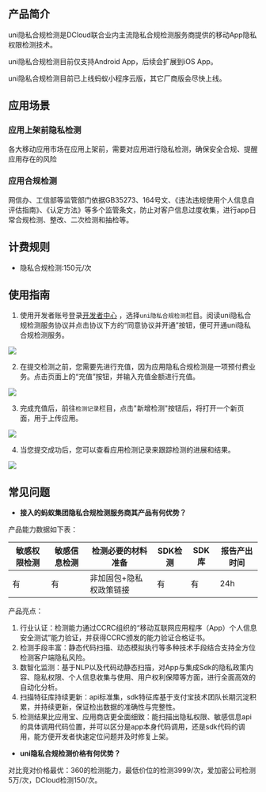 ## 产品简介

uni隐私合规检测是DCloud联合业内主流隐私合规检测服务商提供的移动App隐私权限检测技术。

uni隐私合规检测目前仅支持Android App，后续会扩展到iOS App。

uni隐私合规检测目前已上线蚂蚁⼩程序云版，其它厂商版会尽快上线。

## 应用场景

### 应用上架前隐私检测

各大移动应用市场在应用上架前，需要对应用进行隐私检测，确保安全合规、提醒应用存在的风险

### 应用合规检测
网信办、工信部等监管部门依据GB35273、164号文、《违法违规使用个人信息自评估指南》、《认定方法》等多个监管条文，防止对客户信息过度收集，进行app日常合规检测、整改、二次检测和抽检等。


## 计费规则
- 隐私合规检测:150元/次

## 使用指南

1. 使用开发者账号登录[开发者中心](https://dev.dcloud.net.cn/) ，选择`uni隐私合规检测`栏目。阅读uni隐私合规检测服务协议并点击协议下方的“同意协议并开通”按钮，便可开通uni隐私合规检测服务。

![](https://qiniu-web-assets.dcloud.net.cn/unidoc/zh/app-detect/20230919006.png)

2. 在提交检测之前，您需要先进行充值，因为应用隐私合规检测是一项预付费业务。点击页面上的“充值”按钮，并输入充值金额进行充值。

![](https://qiniu-web-assets.dcloud.net.cn/unidoc/zh/app-detect/20230919007.png)

3. 完成充值后，前往`检测记录`栏目，点击"新增检测"按钮后，将打开一个新页面，用于上传应用。

![](https://qiniu-web-assets.dcloud.net.cn/unidoc/zh/app-detect/20230919008.png)




4. 当您提交成功后，您可以查看应用检测记录来跟踪检测的进展和结果。

![](https://qiniu-web-assets.dcloud.net.cn/unidoc/zh/app-detect/20230919009.png)

## 常见问题
- **接入的蚂蚁集团隐私合规检测服务商其产品有何优势？**

产品能力数据如下表：

| 敏感权限检测 | 敏感信息检测 | 检测必要的材料准备 | SDK检测 | SDK库 | 报告产出时间 
| --- | --- | --- | --- | --- | --- | 
| 有 |有  |非加固包+隐私权政策链接  |  有|  有|  24h|  

产品亮点：
1. 行业认证：检测能力通过CCRC组织的“移动互联网应用程序（App）个人信息安全测试”能力验证，并获得CCRC颁发的能力验证合格证书。
2. 检测手段丰富：静态代码扫描、动态模拟执行等多种技术手段结合支持全方位检测客户端隐私风险。
3. 数智化监测：基于NLP以及代码动静态扫描，对App与集成Sdk的隐私政策内容、隐私权限、个人信息收集与使用、用户权利保障等方面，进行全面高效的自动化分析。
4. 扫描特征库持续更新：api标准集，sdk特征库基于支付宝技术团队长期沉淀积累，并持续更新，保证检出数据的准确性与完整性。
5. 检测结果比应用宝、应用商店更全面细致：能扫描出隐私权限、敏感信息api的具体调用代码位置，并可以区分是app本身代码调用，还是sdk代码的调用，能方便开发者快速定位问题并及时修复上架。

- **uni隐私合规检测价格有何优势？**

对比竞对价格最优：360的检测能力，最低价位的检测3999/次，爱加密公司检测5万/次，DCloud检测150/次。
